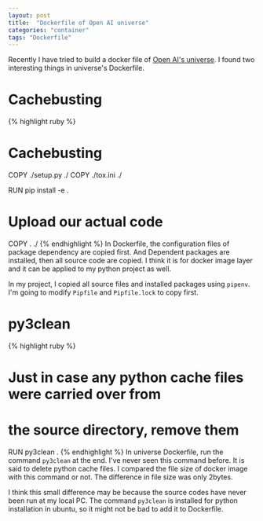 ```yaml
---
layout: post
title:  "Dockerfile of Open AI universe"
categories: "container"
tags: "Dockerfile"
---
```

Recently I have tried to build a docker file of [Open AI's universe].
I found two interesting things in universe's Dockerfile.

# Cachebusting
{% highlight ruby %}
# Cachebusting
COPY ./setup.py ./
COPY ./tox.ini ./

RUN pip install -e .

# Upload our actual code
COPY . ./
{% endhighlight %}
In Dockerfile, the configuration files of package dependency are copied first.
And Dependent packages are installed, then all source code are copied.
I think it is for docker image layer and it can be applied to my python project as well.

In my project, I copied all source files and installed packages using `pipenv`.
I'm going to modify `Pipfile` and `Pipfile.lock` to copy first. 

[Open AI's universe]: https://github.com/cuspymd/universe

# py3clean
{% highlight ruby %}
# Just in case any python cache files were carried over from
# the source directory, remove them
RUN py3clean .
{% endhighlight %}
In universe Dockerfile, run the command `py3clean` at the end. I've never seen this command before.
It is said to delete python cache files. I compared the file size of docker image with this command or not.
The difference in file size was only 2bytes.

I think this small difference may be because the source codes have never been run at my local PC.
The command `py3clean` is installed for python installation in ubuntu, so it might not be bad to add it to Dockerfile. 
